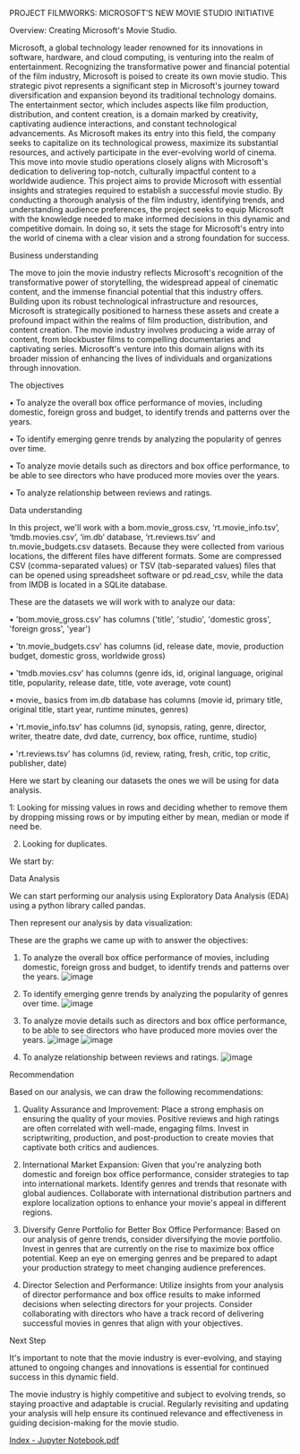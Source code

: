 PROJECT FILMWORKS: MICROSOFT’S NEW MOVIE STUDIO INITIATIVE

Overview: Creating Microsoft's Movie Studio.

Microsoft, a global technology leader renowned for its innovations in software, hardware, and cloud computing, is venturing into the realm of entertainment. Recognizing the transformative power and financial potential of the film industry, Microsoft is poised to create its own movie studio. This strategic pivot represents a significant step in Microsoft's journey toward diversification and expansion beyond its traditional technology domains.
The entertainment sector, which includes aspects like film production, distribution, and content creation, is a domain marked by creativity, captivating audience interactions, and constant technological advancements. As Microsoft makes its entry into this field, the company seeks to capitalize on its technological prowess, maximize its substantial resources, and actively participate in the ever-evolving world of cinema. This move into movie studio operations closely aligns with Microsoft's dedication to delivering top-notch, culturally impactful content to a worldwide audience.
This project aims to provide Microsoft with essential insights and strategies required to establish a successful movie studio. By conducting a thorough analysis of the film industry, identifying trends, and understanding audience preferences, the project seeks to equip Microsoft with the knowledge needed to make informed decisions in this dynamic and competitive domain. In doing so, it sets the stage for Microsoft's entry into the world of cinema with a clear vision and a strong foundation for success.

Business understanding

The move to join the movie industry reflects Microsoft's recognition of the transformative power of storytelling, the widespread appeal of cinematic content, and the immense financial potential that this industry offers. Building upon its robust technological infrastructure and resources, Microsoft is strategically positioned to harness these assets and create a profound impact within the realms of film production, distribution, and content creation.
The movie industry involves producing a wide array of content, from blockbuster films to compelling documentaries and captivating series. Microsoft's venture into this domain aligns with its broader mission of enhancing the lives of individuals and organizations through innovation. 

The objectives 

•	To analyze the overall box office performance of movies, including domestic, foreign gross and budget, to identify trends and patterns over the years.

•	To identify emerging genre trends by analyzing the popularity of genres over time.

•	To analyze movie details such as directors and box office performance, to be able to see directors who have produced more movies over the years.

•	To analyze relationship between reviews and ratings.

Data understanding

In this project, we'll work with a bom.movie_gross.csv, ‘rt.movie_info.tsv’, ‘tmdb.movies.csv’, ‘im.db’ database, ‘rt.reviews.tsv’ and tn.movie_budgets.csv datasets. Because they were collected from various locations, the different files have different formats. Some are compressed CSV (comma-separated values) or TSV (tab-separated values) files that can be opened using spreadsheet software or pd.read_csv, while the data from IMDB is located in a SQLite database.

These are the datasets we will work with to analyze our data:

•	'bom.movie_gross.csv' has columns ('title', 'studio', 'domestic gross', 'foreign gross', 'year')

•	'tn.movie_budgets.csv' has columns (id, release date, movie, production budget, domestic gross, worldwide gross)

•	'tmdb.movies.csv' has columns (genre ids, id, original language, original title, popularity, release date, title, vote average, vote count)

•	movie_ basics from im.db database has columns (movie id, primary title, original title, start year, runtime minutes, genres)

•	'rt.movie_info.tsv' has columns (id, synopsis, rating, genre, director, writer, theatre date, dvd date, currency, box office, runtime, studio)

•	'rt.reviews.tsv’ has columns (id, review, rating, fresh, critic, top critic, publisher, date)

Here we start by cleaning our datasets the ones we will be using for data analysis.

1: Looking for missing values in rows and deciding whether to remove them by dropping missing rows or by imputing either by mean, median or mode if need be.

2. Looking for duplicates.

We start by:

Data Analysis

We can start performing our analysis using Exploratory Data Analysis (EDA) using a python library called pandas.

Then represent our analysis by data visualization:

These are the graphs we came up with to answer the objectives:

1.	To analyze the overall box office performance of movies, including domestic, foreign gross and budget, to identify trends and patterns over the years.
  ![image](https://github.com/rizzyakoth/dsc-phase-1-project-v2-4/assets/142317233/a7205cf3-7b1b-42a6-ad25-3be13bf244de)

2.	To identify emerging genre trends by analyzing the popularity of genres over time.
  ![image](https://github.com/rizzyakoth/dsc-phase-1-project-v2-4/assets/142317233/09519a03-6d20-4df7-b8de-c7b70268b081)

3.	To analyze movie details such as directors and box office performance, to be able to see directors who have produced more movies over the years.
 ![image](https://github.com/rizzyakoth/dsc-phase-1-project-v2-4/assets/142317233/032bd657-a3b9-4b24-a1ad-d3b6c1795ec9)
 ![image](https://github.com/rizzyakoth/dsc-phase-1-project-v2-4/assets/142317233/e7043d35-272f-40ee-8853-aa48ad621846)
 4.	To analyze relationship between reviews and ratings.
  ![image](https://github.com/rizzyakoth/dsc-phase-1-project-v2-4/assets/142317233/8a1a491e-a58f-4f8b-b5d7-55e25ea9bf01)

Recommendation

Based on our analysis, we can draw the following recommendations:

1.	Quality Assurance and Improvement: Place a strong emphasis on ensuring the quality of your movies. Positive reviews and high ratings are often correlated with well-made, engaging films. Invest in scriptwriting, production, and post-production to create movies that captivate both critics and audiences.

2.	International Market Expansion: Given that you're analyzing both domestic and foreign box office performance, consider strategies to tap into international markets. Identify genres and trends that resonate with global audiences. Collaborate with international distribution partners and explore localization options to enhance your movie's appeal in different regions.

3.	Diversify Genre Portfolio for Better Box Office Performance: Based on our analysis of genre trends, consider diversifying the movie portfolio. Invest in genres that are currently on the rise to maximize box office potential. Keep an eye on emerging genres and be prepared to adapt your production strategy to meet changing audience preferences.

4.	Director Selection and Performance: Utilize insights from your analysis of director performance and box office results to make informed decisions when selecting directors for your projects. Consider collaborating with directors who have a track record of delivering successful movies in genres that align with your objectives.

Next Step

It's important to note that the movie industry is ever-evolving, and staying attuned to ongoing changes and innovations is essential for continued success in this dynamic field.

The movie industry is highly competitive and subject to evolving trends, so staying proactive and adaptable is crucial. Regularly revisiting and updating your analysis will help ensure its continued relevance and effectiveness in guiding decision-making for the movie studio.

[Index - Jupyter Notebook.pdf](https://github.com/rizzyakoth/dsc-phase-1-project-v2-4/files/12645947/Index.-.Jupyter.Notebook.pdf)
